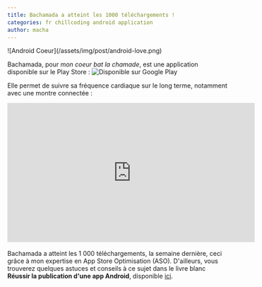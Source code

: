 ```yaml
---
title: Bachamada a atteint les 1000 téléchargements !
categories: fr chillcoding android application
author: macha
---
```


<div class="text-center lead" markdown="1">
  ![Android Coeur](/assets/img/post/android-love.png)
</div>

Bachamada, pour _mon coeur bat la chamade_, est une application disponible sur
le Play Store :
![Disponible sur Google Play](https://play.google.com/intl/en_us/badges/images/generic/fr_badge_web_generic.png)

Elle permet de suivre sa fréquence cardiaque sur le long terme, notamment avec
une montre connectée :

<iframe width="560" height="315" src="https://www.youtube.com/embed/RRMYrJeAArU" frameborder="0" allowfullscreen></iframe>

Bachamada a atteint les 1 000 téléchargements, la semaine dernière, ceci grâce à
mon expertise en App Store Optimisation (ASO). D'ailleurs, vous trouverez
quelques astuces et conseils à ce sujet dans le livre blanc **Réussir la
publication d'une app Android**, disponible [ici](/subscribe-aso/).
